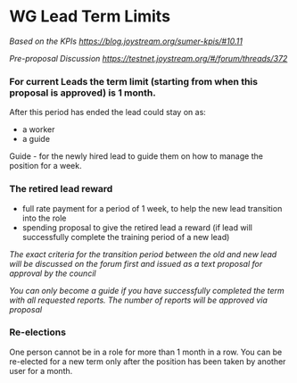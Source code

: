# WG Lead Term Limits

*Based on the KPIs https://blog.joystream.org/sumer-kpis/#10.11*

*Pre-proposal Discussion https://testnet.joystream.org/#/forum/threads/372*

### For current Leads the term limit (starting from when this proposal is approved) is 1 month.

After this period has ended the lead could stay on as: 
- a worker
- a guide

Guide -  for the newly hired lead to guide them on how to manage the position for a week. 

### The retired lead reward

- full rate payment for a period of 1 week, to help the new lead transition into the role
- spending proposal to give the retired lead a reward (if lead will successfully complete the training period of a new lead)

*The exact criteria for the transition period between the old and new lead will be discussed on the forum first and issued as a text proposal for approval by the council*

*You can only become a guide if you have successfully completed the term with all requested reports. The number of reports will be approved via proposal*

### Re-elections

One person cannot be in a role for more than 1 month in a row. You can be re-elected for a new term only after the position has been taken by another user for a month. 


